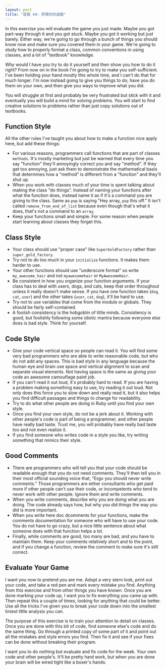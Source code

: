 ```yaml
---
layout: post
title: "習題 44: 評價你的遊戲"
---
```


In this exercise you will evaluate the game you just made. Maybe you got part-way through it and you got stuck. Maybe you got it working but just barely. Either way, we're going to go through a bunch of things you should know now and make sure you covered them in your game. We're going to study how to properly format a class, common conventions in using classes, and a lot of "textbook" knowledge.

Why would I have you try to do it yourself and then show you how to do it right? From now on in the book I'm going to try to make you self-sufficient. I've been holding your hand mostly this whole time, and I can't do that for much longer. I'm now instead going to give you things to do, have you do them on your own, and then give you ways to improve what you did.

You will struggle at first and probably be very frustrated but stick with it and eventually you will build a mind for solving problems. You will start to find creative solutions to problems rather than just copy solutions out of textbooks.

## Function Style
All the other rules I've taught you about how to make a function nice apply here, but add these things:

* For various reasons, programmers call functions that are part of classes `methods`. It's mostly marketing but just be warned that every time you say "function" they'll annoyingly correct you and say "method". If they get too annoying, just ask them to demonstrate the mathematical basis that determines how a "method" is different from a "function" and they'll shut up.
* When you work with classes much of your time is spent talking about making the class "do things". Instead of naming your functions after what the function does, instead name it as if it's a command you are giving to the class. Same as `pop` is saying "Hey array, `pop` this off." It isn't called `remove_from_end_of_list` because even though that's what it does, that's not a command to an `array`.
* Keep your functions small and simple. For some reason when people start learning about classes they forget this.

## Class Style
* Your class should use "proper case" like `SuperGoldFactory` rather than `super_gold_factory`.
* Try not to do too much in your `initialize` functions. It makes them harder to use.
* Your other functions should use "underscore format" so write `my_awesome_hair` and not `myawesomehair` or `MyAwesomeHair`.
* Be consistent in how you organize your function arguments. If your class has to deal with users, dogs, and cats, keep that order throughout unless it really doesn't make sense. If you have one function takes (`dog`, `cat`, `user`) and the other takes (`user`, `cat`, `dog`), it'll be hard to use.
* Try not to use variables that come from the module or globals. They should be fairly self-contained.
* A foolish consistency is the hobgoblin of little minds. Consistency is good, but foolishly following some idiotic mantra because everyone else does is bad style. Think for yourself.

## Code Style
* Give your code vertical space so people can read it. You will find some very bad programmers who are able to write reasonable code, but who do not add any spaces. This is bad style in any language because the human eye and brain use space and vertical alignment to scan and separate visual elements. Not having space is the same as giving your code an awesome camouflage paint job.
* If you can't read it out loud, it's probably hard to read. If you are having a problem making something easy to use, try reading it out loud. Not only does this force you to slow down and really read it, but it also helps you find difficult passages and things to change for readability.
* Try to do what other people are doing in Ruby until you find your own style.
* Once you find your own style, do not be a jerk about it. Working with other people's code is part of being a programmer, and other people have really bad taste. Trust me, you will probably have really bad taste too and not even realize it.
* If you find someone who writes code in a style you like, try writing something that mimics their style.

## Good Comments
* There are programmers who will tell you that your code should be readable enough that you do not need comments.  They'll then tell you in their most official sounding voice that, "Ergo you should never write comments." Those programmers are either consultants who get paid more if other people can't use their code, or incompetents who tend to never work with other people. Ignore them and write comments.
* When you write comments, describe why you are doing what you are doing. The code already says how, but why you did things the way you did is more important.
* When you write here doc dcomments for your functions, make the comments documentation for someone who will have to use your code. You do not have to go crazy, but a nice little sentence about what someone does with that function helps a lot.
* Finally, while comments are good, too many are bad, and you have to maintain them. Keep your comments relatively short and to the point, and if you change a function, review the comment to make sure it's still correct.

## Evaluate Your Game
I want you now to pretend you are me. Adopt a very stern look, print out your code, and take a red pen and mark every mistake you find. Anything from this exercise and from other things you have known. Once you are done marking your code up, I want you to fix everything you came up with. Then repeat this a couple of times, looking for anything that could be better. Use all the tricks I've given you to break your code down into the smallest tiniest little analysis you can.

The purpose of this exercise is to train your attention to detail on classes. Once you are done with this bit of code, find someone else's code and do the same thing. Go through a printed copy of some part of it and point out all the mistakes and style errors you find. Then fix it and see if your fixes can be done without breaking their program.

I want you to do nothing but evaluate and fix code for the week. Your own code and other people's. It'll be pretty hard work, but when you are done your brain will be wired tight like a boxer's hands.

